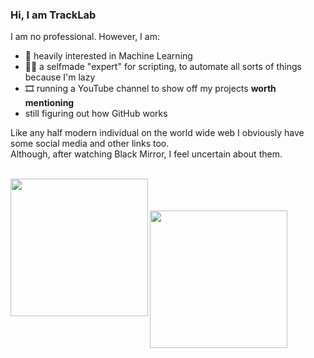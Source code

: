 ### Hi, I am TrackLab

I am no professional. However, I am:

- 🤖 heavily interested in Machine Learning
- 👨‍🔬 a selfmade "expert" for scripting, to automate all sorts of things because I'm lazy
- 🎞 running a YouTube channel to show off my projects **worth mentioning**
- still figuring out how GitHub works

Like any half modern individual on the world wide web I obviously have some social media and other links too. </br>
Although, after watching Black Mirror, I feel uncertain about them. 

</br>
<a href="https://youtube.tracklab.dev" target="_blank">
  <img width="220" border="0" align="left" src="https://user-images.githubusercontent.com/35671643/120836631-11bf0700-c566-11eb-97ea-256f208d2e3f.png"/>
</a> 
</br></br></br>
<a href="https://twitter.tracklab.dev" target="_blank">
  <img width="220" border="0" align="left" src="https://user-images.githubusercontent.com/35671643/168658406-ec6548f2-f20d-44cd-97b1-8ff5b90a3bca.png"/>
</a>
